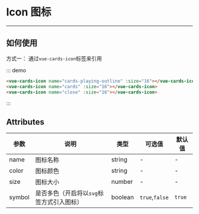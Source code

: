 # Icon 图标
<!-- {.md} -->

---
<!-- {.md} -->

## 如何使用
<!-- {.md} -->

方式一：<!-- {.md} -->
通过<!-- {.md} -->`vue-cards-icon`标签来引用

<xr-test></xr-test>

::: demo

```html
<vue-cards-icon name="cards-playing-outline" :size="16"></vue-cards-icon>
<vue-cards-icon name="cards" :size="16"></vue-cards-icon>
<vue-cards-icon name="close" :size="16"></vue-cards-icon>
```

:::



## Attributes
<!-- {.md} -->
| 参数      | 说明    | 类型      | 可选值       | 默认值   |
|---------- |-------- |---------- |-------------  |-------- |
| name     | 图标名称  | string  | -          |    -     |
| color    | 图标颜色  | string  | -           |    -    |
| size    | 图标大小  | number  | -           |    -    |
| symbol    | 是否多色（开启将以`svg`标签方式引入图标）  | boolean  | `true`,`false`          |    `true`     |
